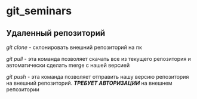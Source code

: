 # git_seminars

## Удаленный репозиторий
*git clone* - склонировать внешний репозиторий на пк

*git pull* - эта команда позволяет скачать все из текущего репозитория и автоматически
сделать merge с нашей версией 

*git push* - эта команда позволяет отправить нашу версию репозитория на внешний
репозиторий. ***ТРЕБУЕТ АВТОРИЗАЦИИ*** на внешнем репозитории